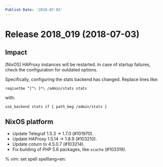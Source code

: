 ```yaml
---
Publish Date: '2018-07-03'
---
```


# Release 2018_019 (2018-07-03)

## Impact

\[NixOS\] HAProxy instances will be restarted. In case of startup failures, check
the configuration for outdated options.

Specifically, configuring the stats backend has changed. Replace lines like:

```
reqisetbe ^[^\ ]*\ /admin/stats stats
```

with:

```
use_backend stats if { path_beg /admin/stats }
```

## NixOS platform

- Update Telegraf 1.5.3 -> 1.7.0 (#101970).
- Update HAProxy 1.5.14 -> 1.8.9 (#103210).
- Update coturn to 4.5.0.7 (#103214).
- Fix building of PHP 5.6 packages, like `xcache` (#103319).

% vim: set spell spelllang=en:
